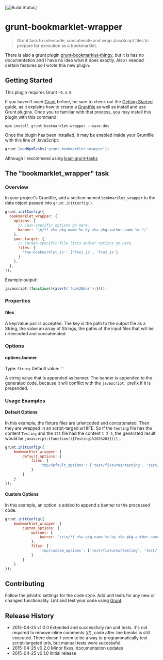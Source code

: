 [![Build Status](https://travis-ci.org/mdvanes/grunt-bookmarklet-wrapper.svg?branch=master)]

# grunt-bookmarklet-wrapper

> Grunt task to urlencode, concatenate and wrap JavaScript files to prepare for execution as a bookmarklet.

There is also a grunt plugin [grunt-bookmarklet-thingy](https://github.com/justspamjustin/grunt-bookmarklet-thingy), but it is has no documentation and I have no
idea what it does exactly. Also I needed certain features so I wrote this new plugin.

## Getting Started
This plugin requires Grunt `~0.4.5`

If you haven't used [Grunt](http://gruntjs.com/) before, be sure to check out the [Getting Started](http://gruntjs.com/getting-started) guide, as it explains how to create a [Gruntfile](http://gruntjs.com/sample-gruntfile) as well as install and use Grunt plugins. Once you're familiar with that process, you may install this plugin with this command:

```shell
npm install grunt-bookmarklet-wrapper --save-dev
```

Once the plugin has been installed, it may be enabled inside your Gruntfile with this line of JavaScript:

```js
grunt.loadNpmTasks('grunt-bookmarklet-wrapper');
```

Although I recommend using [load-grunt-tasks](https://www.npmjs.com/package/load-grunt-tasks)

## The "bookmarklet_wrapper" task

### Overview
In your project's Gruntfile, add a section named `bookmarklet_wrapper` to the data object passed into `grunt.initConfig()`.

```js
grunt.initConfig({
  bookmarklet_wrapper: {
    options: {
      // Task-specific options go here.
      banner: '\n/*! <%= pkg.name %> by <%= pkg.author.name %> */'
    },
    your_target: {
      // Target-specific file lists and/or options go here.
      files: {
        'foo-bookmarklet.js': ['foo1.js', 'foo2.js']
      }
    },
  },
});
```

Example output:

```js
javascript:(function(){alert('foo%20bar');})();
```

### Properties

#### files
A key/value pair is accepted. The key is the path to the output file as a String, the value an array of
Strings, the paths of the input files that will be urlencoded and concatenated.

### Options

#### options.banner
Type: `String`
Default value: `''`

A string value that is appended as banner. The banner is appended to the generated code, because it will conflict with the
```javascript:``` prefix if it is prepended.

### Usage Examples

#### Default Options
In this example, the fixture files are urlencoded and concatenated. Then they are wrapped in an script-targed url IIFE.
So if the `testing` file has the content `Testing` and the `123` file had the content `1 2 3`,
the generated result would be `javascript:(function(){Testing1%202%203})();`.

```js
grunt.initConfig({
    bookmarklet_wrapper: {
        default_options: {
            files: {
                'tmp/default_options': ['test/fixtures/testing', 'test/fixtures/123']
            }
        }
    }
});
```

#### Custom Options
In this example, an option is added to append a banner to the processed code.

```js
grunt.initConfig({
    bookmarklet_wrapper: {
        custom_options: {
            options: {
                banner: '\r\n/*! <%= pkg.name %> by <%= pkg.author.name %> */'
            },
            files: {
                'tmp/custom_options': ['test/fixtures/testing', 'test/fixtures/123']
            }
        }
    }
});
```

## Contributing
Follow the jshintrc settings for the code style. Add unit tests for any new or changed functionality. Lint and test your code using [Grunt](http://gruntjs.com/).

## Release History

* 2015-04-25    v1.0.0     Extended and successfully ran unit tests. It's not required to remove inline comments (//),
                           code after line breaks is still executed. There doesn't seem to be a way to programmatically
                           test script-targeted urls, but manual tests were successful.
* 2015-04-25    v0.2.0     Minor fixes, documentation updates
* 2015-04-25    v0.1.0     Initial release

